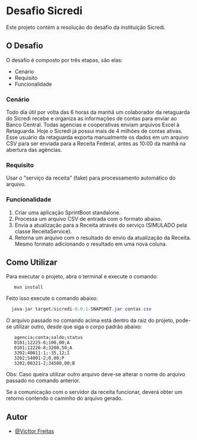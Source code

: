 # Desafio Sicredi

Este projeto contém a resolução do desafio da instituição Sicredi.

## O Desafio

O desafio é composto por três etapas, são elas:

- Cenário
- Requisito
- Funcionalidade

### Cenário

Todo dia útil por volta das 6 horas da manhã um colaborador da retaguarda do Sicredi recebe e
organiza as informações de contas para enviar ao Banco Central. Todas agencias e cooperativas enviam
arquivos Excel à Retaguarda. Hoje o Sicredi já possui mais de 4 milhões de contas ativas. Esse
usuário da retaguarda exporta manualmente os dados em um arquivo CSV para ser enviada para a Receita
Federal, antes as 10:00 da manhã na abertura das agências.

### Requisito

Usar o "serviço da receita" (fake) para processamento automático do arquivo.

### Funcionalidade

1. Criar uma aplicação SprintBoot standalone.
2. Processa um arquivo CSV de entrada com o formato abaixo.
3. Envia a atualização para a Receita através do serviço (SIMULADO pela classe ReceitaService).
4. Retorna um arquivo com o resultado do envio da atualização da Receita. Mesmo formato adicionando
   o resultado em uma nova coluna.

## Como Utilizar

Para executar o projeto, abra o terminal e execute o comando:

```
   mvn install
```

Feito isso execute o comando abaixo:

```java
  java-jar target/sicredi-0.0.1-SNAPSHOT.jar contas.csv
```

O arquivo passado no comando acima está dentro da raiz do projeto, pode-se utilizar outro, desde que
siga o corpo padrão abaixo:

```
   agencia;conta;saldo;status  
   0101;12225-6;100,00;A
   0101;12226-8;3200,50;A
   3202;40011-1;-35,12;I
   3202;54001-2;0,00;P
   3202;00321-2;34500,00;B
```

Obs: Caso queira utilizar outro arquivo deve-se alterar o nome do arquivo passado no comando
anterior.

Se a comunicação com o servidor da receita funcionar, deverá obter um retorno contendo o caminho do
arquivo gerado.

## Autor

- [@Victtor Freitas](https://www.linkedin.com/in/victtor-freitas-programador/)

